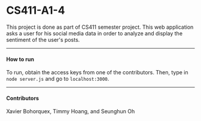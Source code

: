 # CS411-A1-4
This project is done as part of CS411 semester project. This web application asks a user for his social media data in order to analyze and display the sentiment of the user's posts.

---
#### How to run

To run, obtain the access keys from one of the contributors. Then, type in ```node server.js``` and go to ```localhost:3000```.

---
#### Contributors 
Xavier Bohorquex, Timmy Hoang, and Seunghun Oh
 
